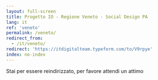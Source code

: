 ```yaml
---
layout: full-screen
title: Progetto IO - Regione Veneto - Social Design PA
lang: it
ref: 'veneto'
permalink: /veneto/
redirect_from:
  - /it/veneto/
redirect: 'https://itdigitalteam.typeform.com/to/V9rpye'
index: no-index
---
```


<p class="text-left"><span class="loading-animated">Stai per essere reindirizzato, per favore attendi un attimo</span></p>
